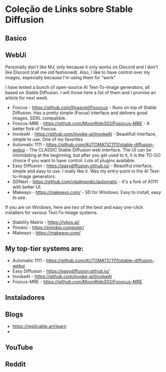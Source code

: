 # Coleção de Links sobre Stable Diffusion

## Basico

## WebUi

Personally don't like MJ, only because it only works on Discord and I don't like Discord (call me old fashioned). Also, I like to have control over my images, especially because I'm using them for “work” 

I have tested a bunch of open-source AI Text-To-Image generators, all based on Stable Diffusion. I will throw here a list of them and I promise an article for next week.

 - Foocus - https://github.com/lllyasviel/Fooocus - Runs on top of Stable Diffusion. Has a pretty simple (Focus) interface and delivers good images. SDXL compatible.
 - Foocus-MRE - https://github.com/MoonRide303/Fooocus-MRE - A better fork of Foocus. 
 - InvokeAI - https://github.com/invoke-ai/InvokeAI - Beautifull interface, simple to use. One of my favorites
 - Automatic 1111 - https://github.com/AUTOMATIC1111/stable-diffusion-webui - The CLASSIC Stable Diffusion web interface. The UI can be intimidating at the beginning, but after you get used to it, it is the TO-GO choice if you want to have control. Lots of plugins available. 
 - Easy Diffusion - https://easydiffusion.github.io/ - Beautiful interface, simple and easy to use. I really like it. Was my entry-point in the AI Text-to-Image generators.
 - SDNext - https://github.com/vladmandic/automatic - It's a fork of A1111 with better UI.
 - Makeayo - https://makeayo.com/ - SD for Windows. Easy to install, easy to use. 
 
If you are on Windows, here are two of the best and easy one-click installers for various Text-To-Image systems. 

 - Stability Matrix - https://lykos.ai/
 - Pinokio - https://pinokio.computer/
 - Makeayo - https://makeayo.com/
   
## My top-tier systems are:

- Automatic 1111 - https://github.com/AUTOMATIC1111/stable-diffusion-webui
- Easy Diffusion - https://easydiffusion.github.io/ 
- InvokeAI - https://github.com/invoke-ai/InvokeAI
- Foocus-MRE - https://github.com/MoonRide303/Fooocus-MRE 

## Instaladores

## Blogs

- https://replicable.art/learn
- 
## YouTube

## Reddit
